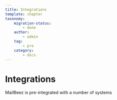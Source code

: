 ```yaml
---
title: Integrations
template: chapter
taxonomy:
    migration-status:
        - done
    author:
        - admin
    tag:
        - pro
    category:
        - docs
---
```


# Integrations

MailBeez is pre-integrated with a number of systems